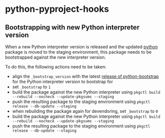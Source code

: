 # python-pyproject-hooks

## Bootstrapping with new Python interpreter version

When a new Python interpreter version is released and the updated [python] package is moved to the staging environment, this package needs to be bootstrapped against the new interpreter version.

To do this, the following actions need to be taken:

- align the `_bootstrap_version` with the latest [release of python-bootstrap] for the Python interpreter version to bootstrap for
- set `_bootstrap` to `1`
- build the package against the new Python interpreter using `pkgctl build --rebuild --nocheck --update-pkgsums --staging`
- push the resulting package to the staging environment using `pkgctl release --db-update --staging`
- when rebuilding the package again for devendoring, set `_bootstrap` to `0`
- build the package against the new Python interpreter using `pkgctl build --rebuild --nocheck --update-pkgsums --staging`
- push the resulting package to the staging environment using `pkgctl release --db-update --staging`

[python]: https://gitlab.archlinux.org/archlinux/packaging/packages/python/
[release of python-bootstrap]: https://gitlab.archlinux.org/archlinux/python-bootstrap/#releases
